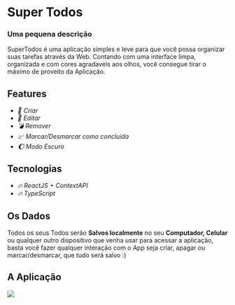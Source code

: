 # Super Todos

### Uma pequena descrição

SuperTodos é uma aplicação simples e leve para que você possa organizar suas tarefas através da Web. Contando com uma interface limpa, organizada e com cores agradaveis aos olhos, você consegue tirar o máximo de proveito da Aplicação.

## Features

- *:pencil: Criar*
- *:pencil: Editar*
- *:bomb: Remover*
- *:chart_with_upwards_trend: Marcar/Desmarcar como concluída*
- *:moon: Modo Escuro*

## Tecnologias

- *:fire: ReactJS + ContextAPI*
- *:fire: TypeScript*

## Os Dados

Todos os seus Todos serão **Salvos localmente** no seu **Computador, Celular** ou qualquer outro dispositivo que venha usar para acessar a aplicação, basta você fazer qualquer interação com o App seja criar, apagar ou marcar/desmarcar, que tudo será salvo :)

## A Aplicação

![](https://github.com/AvilySlv/avilyslv/blob/master/projects-images/supertodo/thumb.jpg)
